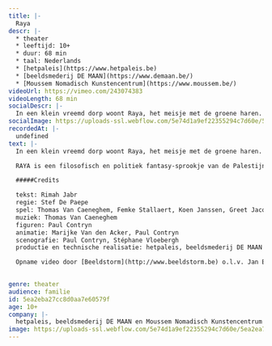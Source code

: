 ```yaml
---
title: |-
  Raya
descr: |-
  * theater
  * leeftijd: 10+
  * duur: 68 min
  * taal: Nederlands
  * [hetpaleis](https://www.hetpaleis.be)
  * [beeldsmederij DE MAAN](https://www.demaan.be/)
  * [Moussem Nomadisch Kunstencentrum](https://www.moussem.be/)
videoUrl: https://vimeo.com/243074383
videoLength: 68 min
socialDescr: |-
  In een klein vreemd dorp woont Raya, het meisje met de groene haren. Zij is de laatste overlevende van de groenharigen. Raya wil op zoek naar haar ouders, die ooit verbannen zijn uit het dorp. Niemand weet waarom. Of niemand zegt waarom. Met de hulp van haar vriendin Nana start ze de zoektocht die haar op verrassende en bizarre plekken brengt …RAYA is een filosofisch en politiek fantasy-sprookje van de Palestijnse theatermaker en auteur Rimah Jabr. Ze verwerkt haar politieke achtergrond tot een hedendaagse, geestige, absurde maar vooral diepzinnige vertelling.
socialImage: https://uploads-ssl.webflow.com/5e74d1a9ef22355294c7d60e/5ea2ea743c914d7bb64495e8_Raya.jpg
recordedAt: |-
  undefined
text: |-
  In een klein vreemd dorp woont Raya, het meisje met de groene haren. Zij is de laatste overlevende van de groenharigen. Raya wil op zoek naar haar ouders, die ooit verbannen zijn uit het dorp. Niemand weet waarom. Of niemand zegt waarom. Met de hulp van haar vriendin Nana start ze de zoektocht die haar op verrassende en bizarre plekken brengt …

  RAYA is een filosofisch en politiek fantasy-sprookje van de Palestijnse theatermaker en auteur Rimah Jabr. Ze verwerkt haar politieke achtergrond tot een hedendaagse, geestige, absurde maar vooral diepzinnige vertelling.

  #####Credits

  tekst: Rimah Jabr
  regie: Stef De Paepe
  spel: Thomas Van Caeneghem, Femke Stallaert, Koen Janssen, Greet Jacobs
  muziek: Thomas Van Caeneghem
  figuren: Paul Contryn
  animatie: Marijke Van den Acker, Paul Contryn
  scenografie: Paul Contryn, Stéphane Vloebergh
  productie en technische realisatie: hetpaleis, beeldsmederij DE MAAN

  Opname video door [Beeldstorm](http://www.beeldstorm.be) o.l.v. Jan Bosteels  

  ‍
genre: theater
audience: familie
id: 5ea2eba27cc8d0aa7e60579f
age: 10+
company: |-
  hetpaleis, beeldsmederij DE MAAN en Moussem Nomadisch Kunstencentrum
image: https://uploads-ssl.webflow.com/5e74d1a9ef22355294c7d60e/5ea2ea743c914d7bb64495e8_Raya.jpg
---
```

